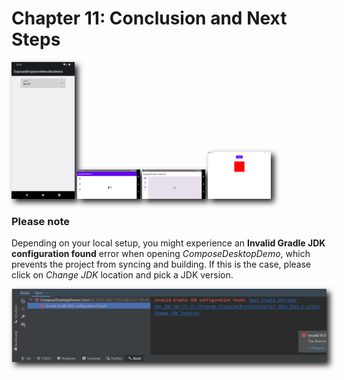 # Chapter 11: Conclusion and Next Steps

<img style="-webkit-filter: drop-shadow(5px 5px 5px #222); filter: drop-shadow(5px 5px 5px #222)" src="assets/exposeddropdownmenuboxdemo.png" width="20%" />

<img style="-webkit-filter: drop-shadow(5px 5px 5px #222); filter: drop-shadow(5px 5px 5px #222)" src="assets/navigationraildemo.png" width="20%" />
<img style="-webkit-filter: drop-shadow(5px 5px 5px #222); filter: drop-shadow(5px 5px 5px #222)" src="assets/navigationraildemo_material3.png" width="20%" />

<img style="-webkit-filter: drop-shadow(5px 5px 5px #222); filter: drop-shadow(5px 5px 5px #222)" src="assets/composedesktopdemo.png" width="20%" />

### Please note

Depending on your local setup, you might experience an **Invalid Gradle JDK configuration found** error when opening *ComposeDesktopDemo*, which prevents the project from syncing and building. If this is the case, please click on *Change JDK* location and pick a JDK version.

<img style="-webkit-filter: drop-shadow(5px 5px 5px #222); filter: drop-shadow(5px 5px 5px #222)" src="assets/invalid_gradle_jdk.png" />
